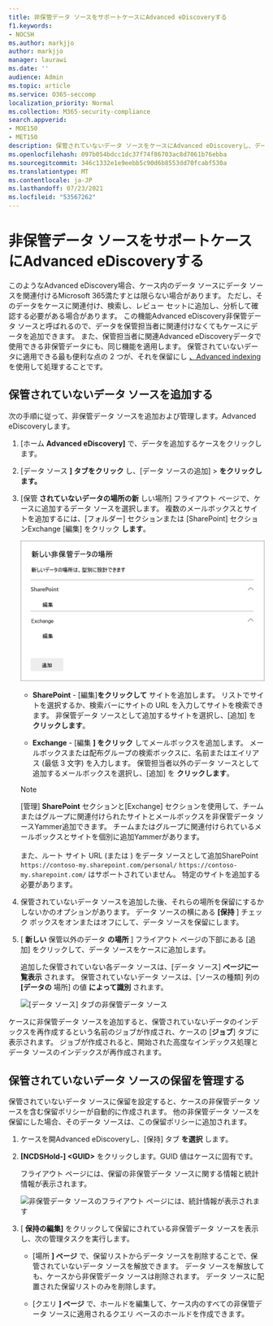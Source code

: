```yaml
---
title: 非保管データ ソースをサポートケースにAdvanced eDiscoveryする
f1.keywords:
- NOCSH
ms.author: markjjo
author: markjjo
manager: laurawi
ms.date: ''
audience: Admin
ms.topic: article
ms.service: O365-seccomp
localization_priority: Normal
ms.collection: M365-security-compliance
search.appverid:
- MOE150
- MET150
description: 保管されていないデータ ソースをケースにAdvanced eDiscoveryし、データ ソースに保留を設定できます。 保管されていないデータ ソースはインデックスが再作成され、部分的にインデックスとしてマークされたコンテンツは再処理され、完全かつ迅速に検索できます。
ms.openlocfilehash: 097b054bdcc1dc37f74f86703ac8d7061b76ebba
ms.sourcegitcommit: 346c1332e1e9eebb5c90d6b8553dd70fcabf530a
ms.translationtype: MT
ms.contentlocale: ja-JP
ms.lasthandoff: 07/23/2021
ms.locfileid: "53567262"
---
```

# <a name="add-non-custodial-data-sources-to-an-advanced-ediscovery-case"></a>非保管データ ソースをサポートケースにAdvanced eDiscoveryする

このようなAdvanced eDiscovery場合、ケース内のデータ ソースにデータ ソースを関連付けるMicrosoft 365満たすとは限らない場合があります。 ただし、そのデータをケースに関連付け、検索し、レビュー セットに追加し、分析して確認する必要がある場合があります。 この機能Advanced eDiscovery非保管データ ソースと呼ばれるので、データを保管担当者に関連付けなくてもケースにデータを追加できます。 また、保管担当者に関連Advanced eDiscoveryデータで使用できる非保管データにも、同じ機能を適用します。 保管されていないデータに適用できる最も便利な点の 2 つが、それを保留にし [、Advanced indexing](indexing-custodian-data.md)を使用して処理することです。

## <a name="add-a-non-custodial-data-source"></a>保管されていないデータ ソースを追加する

次の手順に従って、非保管データ ソースを追加および管理します。Advanced eDiscoveryします。

1. [ホーム **Advanced eDiscovery]** で、データを追加するケースをクリックします。

2. [データ ソース **] タブをクリック** し、[データ ソースの追加]  >  **をクリックします。**

3. [保管 **されていないデータの場所の新** しい場所] フライアウト ページで、ケースに追加するデータ ソースを選択します。 複数のメールボックスとサイトを追加するには、[フォルダー] セクションまたは [SharePoint] セクションExchange [編集] をクリック **します**。  

   ![管理SharePointおよびメールボックスExchange非保管データ ソースとして追加する](../media/NonCustodialDataSources1.png)

   - **SharePoint** - [編集]**をクリックして** サイトを追加します。 リストでサイトを選択するか、検索バーにサイトの URL を入力してサイトを検索できます。 非保管データ ソースとして追加するサイトを選択し、[追加] を **クリックします**。

   - **Exchange** - [編集 **] をクリック** してメールボックスを追加します。 メールボックスまたは配布グループの検索ボックスに、名前またはエイリアス (最低 3 文字) を入力します。 保管担当者以外のデータ ソースとして追加するメールボックスを選択し、[追加] を **クリックします**。

   > [!NOTE]
   > [管理] **SharePoint** セクションと[Exchange] セクションを使用して、チームまたはグループに関連付けられたサイトとメールボックスを非保管データ ソースYammer追加できます。 チームまたはグループに関連付けられているメールボックスとサイトを個別に追加Yammerがあります。<br/><br/> また、ルート サイト URL (または ) をデータ ソースとして追加SharePoint `https://contoso-my.sharepoint.com/personal/` `https://contoso-my.sharepoint.com/` はサポートされていません。 特定のサイトを追加する必要があります。

4. 保管されていないデータ ソースを追加した後、それらの場所を保留にするかしないかのオプションがあります。 データ ソースの横にある **[保持** ] チェック ボックスをオンまたはオフにして、データ ソースを保留にします。

5. [ **新しい** 保管以外のデータ **の場所** ] フライアウト ページの下部にある [追加] をクリックして、データ ソースをケースに追加します。

   追加した保管されていない各データ ソースは、[データ ソース] **ページに一覧表示** されます。 保管されていないデータ ソースは、[ソースの種類] 列の **[データの** 場所] の値 **によって識別** されます。

   ![[データ ソース] タブの非保管データ ソース](../media/NonCustodialDataSources2.png)

ケースに非保管データ ソースを追加すると、保管されていないデータのインデックスを再作成するという名前のジョブが作成され、ケースの [**ジョブ**] タブに表示されます。 ジョブが作成されると、開始された高度なインデックス処理とデータ ソースのインデックスが再作成されます。

## <a name="manage-the-hold-for-non-custodial-data-sources"></a>保管されていないデータ ソースの保留を管理する

保管されていないデータ ソースに保留を設定すると、ケースの非保管データ ソースを含む保留ポリシーが自動的に作成されます。 他の非保管データ ソースを保留にした場合、そのデータ ソースは、この保留ポリシーに追加されます。

1. ケースを開Advanced eDiscoveryし、[保持] タブ **を選択** します。

2. **[NCDSHold-] \<GUID\>** をクリックします。GUID 値はケースに固有です。

   フライアウト ページには、保留の非保管データ ソースに関する情報と統計情報が表示されます。

   ![非保管データ ソースのフライアウト ページには、統計情報が表示されます](../media/NonCustodialDataSourcesHoldFlyout.png)

3. [ **保持の編集]** をクリックして保留にされている非保管データ ソースを表示し、次の管理タスクを実行します。

   - [場所 **] ページ** で、保留リストからデータ ソースを削除することで、保管されていないデータ ソースを解放できます。 データ ソースを解放しても、ケースから非保管データ ソースは削除されます。 データ ソースに配置された保留リストのみを削除します。

   - [クエリ **] ページ** で、ホールドを編集して、ケース内のすべての非保管データ ソースに適用されるクエリ ベースのホールドを作成できます。
